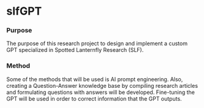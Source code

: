 # slfGPT


### Purpose
The purpose of this research project to design and implement a custom GPT specialized in Spotted Lanternfly Research (SLF).

### Method
Some of the methods that will be used is AI prompt engineering. Also, creating a Question-Answer knowledge base by compiling research articles and formulating questions with answers will be developed. Fine-tuning the GPT will be used in order to correct information that the GPT outputs. 
